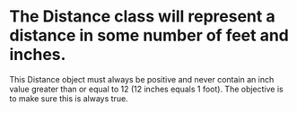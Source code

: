 # The Distance class will represent a distance in some number of feet and inches. 
This Distance object must always be positive and never contain an inch value greater than or equal to 12 (12 inches equals 1 foot). 
The objective is to make sure this is always true.
